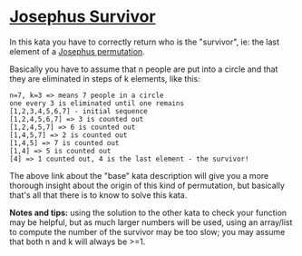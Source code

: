# [Josephus Survivor](https://www.codewars.com/kata/josephus-survivor "https://www.codewars.com/kata/555624b601231dc7a400017a")

In this kata you have to correctly return who is the "survivor", ie: the last element of
a <a href="https://www.codewars.com/kata/josephus-permutation" target="_blank" title="Josephus sequence">Josephus
permutation</a>.

Basically you have to assume that n people are put into a circle and that they are eliminated in steps of k elements,
like this:

```
n=7, k=3 => means 7 people in a circle
one every 3 is eliminated until one remains
[1,2,3,4,5,6,7] - initial sequence
[1,2,4,5,6,7] => 3 is counted out
[1,2,4,5,7] => 6 is counted out
[1,4,5,7] => 2 is counted out
[1,4,5] => 7 is counted out
[1,4] => 5 is counted out
[4] => 1 counted out, 4 is the last element - the survivor!
```

The above link about the "base" kata description will give you a more thorough insight about the origin of this kind of
permutation, but basically that's all that there is to know to solve this kata.

**Notes and tips:** using the solution to the other kata to check your function may be helpful, but as much larger
numbers will be used, using an array/list to compute the number of the survivor may be too slow; you may assume that
both n and k will always be >=1.